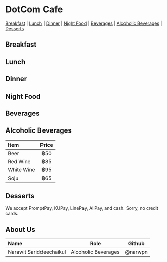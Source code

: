 # DotCom Cafe

[Breakfast](#Breakfast) | [Lunch](#Lunch) | [Dinner](#Dinner) | [Night Food](<#Night Food>) | [Beverages](#beverages) | [Alcoholic Beverages](<#Alcoholic Beverages>) | [Desserts](#Desserts)

## Breakfast

## Lunch 

## Dinner

## Night Food

## Beverages

## Alcoholic Beverages  
| Item       | Price |
|:-----------|:-----:|
| Beer       | ฿50   |
| Red Wine   | ฿85   |
| White Wine | ฿95   |
| Soju       | ฿65   |

## Desserts  

We accept PromptPay, KUPay, LinePay, AliPay, and cash. Sorry, no credit cards.

## About Us

| Name      | Role      | Github          |
|:----------|-----------|-----------------|
| Narawit Sariddeechaikul | Alcoholic Beverages | @narwpn |
